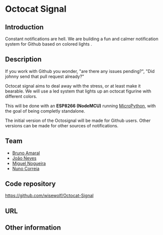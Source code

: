 # Octocat Signal

## Introduction

Constant notifications are hell. We are building a fun and calmer notification system for Github based on colored lights .

## Description

If you work with Github you wonder, "are there any issues pending?", "Did johnny send that pull request already?"

Octocat signal aims to deal away with the stress, or at least make it bearable. We will use a led system that lights up an  octocat figurine with different colors.

This will be done with an **ESP8266 (NodeMCU)** running [MicroPython](https://micropython.org/), with the goal of being completly standalone.

The initial version of the Octosignal will be made for Github users. Other versions can be made for other sources of notifications.

## Team

 * [Bruno Amaral](https://pixels.camp/brunoamaral)
 * [João Neves](https://pixels.camp/jneves)
 * [Miguel Nogueira](https://pixels.camp/madril)
 * [Nuno Correia](https://pixels.camp/wisewolf)

## Code repository

https://github.com/wisewolf/Octocat-Signal

## URL



## Other information

